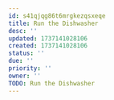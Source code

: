 ```yaml
---
id: s41qjqg86t6mrgkezqsxeqe
title: Run the Dishwasher
desc: ''
updated: 1737141028106
created: 1737141028106
status: ''
due: ''
priority: ''
owner: ''
TODO: Run the Dishwasher
---
```

